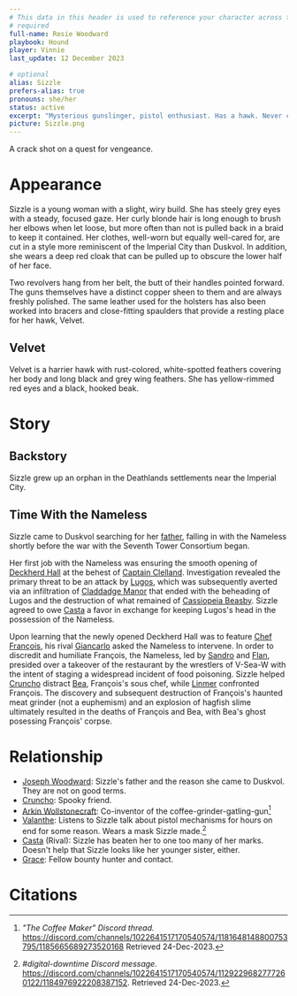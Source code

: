 ```yaml
---
# This data in this header is used to reference your character across the entire website. 
# required
full-name: Rosie Woodward 
playbook: Hound
player: Vinnie
last_update: 12 December 2023

# optional
alias: Sizzle
prefers-alias: true
pronouns: she/her
status: active
excerpt: "Mysterious gunslinger, pistol enthusiast. Has a hawk. Never comfortable."
picture: Sizzle.png
---
```


A crack shot on a quest for vengeance.

# Appearance
Sizzle is a young woman with a slight, wiry build. She has steely grey eyes with a steady, focused gaze. Her curly blonde hair is long enough to brush her elbows when let loose, but more often than not is pulled back in a braid to keep it contained. Her clothes, well-worn but equally well-cared for, are cut in a style more reminiscent of the Imperial City than Duskvol. In addition, she wears a deep red cloak that can be pulled up to obscure the lower half of her face.

Two revolvers hang from her belt, the butt of their handles pointed forward. The guns themselves have a distinct copper sheen to them and are always freshly polished. The same leather used for the holsters has also been worked into bracers and close-fitting spaulders that provide a resting place for her hawk, Velvet.

## Velvet

Velvet is a harrier hawk with rust-colored, white-spotted feathers covering her body and long black and grey wing feathers. She has yellow-rimmed red eyes and a black, hooked beak.

# Story
## Backstory
Sizzle grew up an orphan in the Deathlands settlements near the Imperial City. 

## Time With the Nameless

Sizzle came to Duskvol searching for her [father](npcs#joseph-woodward), falling in with the Nameless shortly before the war with the Seventh Tower Consortium began.

Her first job with the Nameless was ensuring the smooth opening of [Deckherd Hall](six-towers#deckherd-hall) at the behest of [Captain Clelland](npcs#morgan-clelland). Investigation revealed the primary threat to be an attack by [Lugos](npcs#lugos), which was subsequently averted via an infiltration of [Claddadge Manor](brightstone#claddage-manor) that ended with the beheading of Lugos and the destruction of what remained of [Cassiopeia Beasby](npcs#cassiopeia-beasby). Sizzle agreed to owe [Casta](npcs#casta) a favor in exchange for keeping Lugos's head in the possession of the Nameless.

Upon learning that the newly opened Deckherd Hall was to feature [Chef François](npcs#francois), his rival [Giancarlo](npcs#giancarlo) asked the Nameless to intervene. In order to discredit and humiliate François, the Nameless, led by [Sandro](sandro) and [Flan](flan), presided over a takeover of the restaurant by the wrestlers of V-Sea-W with the intent of staging a widespread incident of food poisoning. Sizzle helped [Cruncho](cruncho) distract [Bea](npcs#bea), François's sous chef, while [Linmer](linmer) confronted François. The discovery and subsequent destruction of François's haunted meat grinder (not a euphemism) and an explosion of hagfish slime ultimately resulted in the deaths of François and Bea, with Bea's ghost posessing François' corpse.


# Relationship

* [Joseph Woodward](npcs#joseph-woodward): Sizzle's father and the reason she came to Duskvol. They are not on good terms.
* [Cruncho](cruncho): Spooky friend.
* [Arkin Wollstonecraft](arkin): Co-inventor of the coffee-grinder-gatling-gun[^1]
* [Valanthe](npcs#valanthe): Listens to Sizzle talk about pistol mechanisms for hours on end for some reason. Wears a mask Sizzle made.[^val-mask]
* [Casta](npcs#casta) (Rival): Sizzle has beaten her to one too many of her marks. Doesn't help that Sizzle looks like her younger sister, either.
* [Grace](npcs#grace): Fellow bounty hunter and contact.

# Citations

[^1]: *"The Coffee Maker" Discord thread.*  <https://discord.com/channels/1022641517170540574/1181648148800753795/1185665689273520168> Retrieved 24-Dec-2023.
[^val-mask]: *#digital-downtime Discord message.* <https://discord.com/channels/1022641517170540574/1129229682777260122/1184976922208387152>. Retrieved 24-Dec-2023.